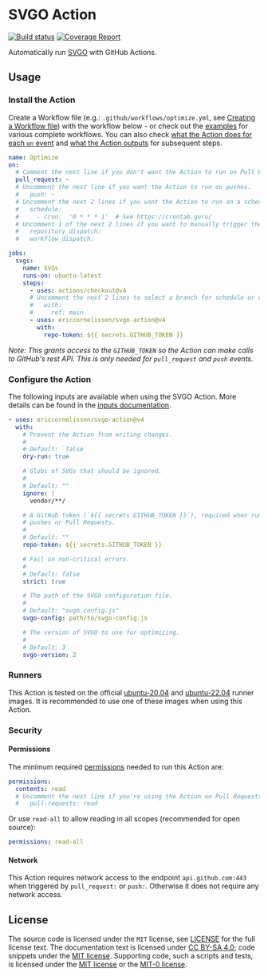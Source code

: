 <!-- SPDX-License-Identifier: CC-BY-SA-4.0 -->

# SVGO Action

[![Build status][ci-image]][ci-url]
[![Coverage Report][coverage-image]][coverage-url]

Automatically run [SVGO] with GitHub Actions.

## Usage

### Install the Action

Create a Workflow file (e.g.: `.github/workflows/optimize.yml`, see [Creating a
Workflow file]) with the workflow below - or check out the [examples] for
various complete workflows. You can also check [what the Action does for each
`on` event] and [what the Action outputs] for subsequent steps.

```yml
name: Optimize
on:
  # Comment the next line if you don't want the Action to run on Pull Requests.
  pull_request: ~
  # Uncomment the next line if you want the Action to run on pushes.
  #   push: ~
  # Uncomment the next 2 lines if you want the Action to run on a schedule.
  #   schedule:
  #     - cron:  '0 * * * 1'  # See https://crontab.guru/
  # Uncomment 1 of the next 2 lines if you want to manually trigger the Action.
  #   repository_dispatch:
  #   workflow_dispatch:

jobs:
  svgs:
    name: SVGs
    runs-on: ubuntu-latest
    steps:
      - uses: actions/checkout@v4
      # Uncomment the next 2 lines to select a branch for schedule or dispatch.
      #   with:
      #     ref: main
      - uses: ericcornelissen/svgo-action@v4
        with:
          repo-token: ${{ secrets.GITHUB_TOKEN }}
```

_Note: This grants access to the `GITHUB_TOKEN` so the Action can make calls to
GitHub's rest API. This is only needed for `pull_request` and `push` events._

### Configure the Action

The following inputs are available when using the SVGO Action. More details can
be found in the [inputs documentation].

```yml
- uses: ericcornelissen/svgo-action@v4
  with:
    # Prevent the Action from writing changes.
    #
    # Default: `false`
    dry-run: true

    # Globs of SVGs that should be ignored.
    #
    # Default: ""
    ignore: |
      vendor/**/

    # A GitHub token (`${{ secrets.GITHUB_TOKEN }}`), required when running on
    # pushes or Pull Requests.
    #
    # Default: ""
    repo-token: ${{ secrets.GITHUB_TOKEN }}

    # Fail on non-critical errors.
    #
    # Default: false
    strict: true

    # The path of the SVGO configuration file.
    #
    # Default: "svgo.config.js"
    svgo-config: path/to/svgo-config.js

    # The version of SVGO to use for optimizing.
    #
    # Default: 3
    svgo-version: 2
```

### Runners

This Action is tested on the official [ubuntu-20.04] and [ubuntu-22.04] runner
images. It is recommended to use one of these images when using this Action.

### Security

#### Permissions

The minimum required [permissions] needed to run this Action are:

```yml
permissions:
  contents: read
  # Uncomment the next line if you're using the Action on Pull Requests
  #   pull-requests: read
```

Or use `read-all` to allow reading in all scopes (recommended for open source):

```yml
permissions: read-all
```

#### Network

This Action requires network access to the endpoint `api.github.com:443` when
triggered by `pull_request:` or `push:`. Otherwise it does not require any
network access.

## License

The source code is licensed under the `MIT` license, see [LICENSE] for the full
license text. The documentation text is licensed under [CC BY-SA 4.0]; code
snippets under the [MIT license]. Supporting code, such a scripts and tests, is
licensed under the [MIT license] or the [MIT-0 license].

[ci-url]: https://github.com/ericcornelissen/svgo-action/actions/workflows/check.yml
[ci-image]: https://github.com/ericcornelissen/svgo-action/actions/workflows/check.yml/badge.svg
[coverage-url]: https://codecov.io/gh/ericcornelissen/svgo-action
[coverage-image]: https://codecov.io/gh/ericcornelissen/svgo-action/branch/main/graph/badge.svg

[cc by-sa 4.0]: https://creativecommons.org/licenses/by-sa/4.0/
[creating a workflow file]: https://docs.github.com/en/actions/learn-github-actions/introduction-to-github-actions#create-an-example-workflow
[examples]: ./docs/examples.md
[inputs documentation]: ./docs/inputs.md
[license]: ./LICENSE
[mit license]: https://opensource.org/license/mit/
[mit-0 license]: https://opensource.org/license/mit-0/
[permissions]: https://docs.github.com/en/actions/learn-github-actions/workflow-syntax-for-github-actions#permissions
[svgo]: https://github.com/svg/svgo
[ubuntu-20.04]: https://github.com/actions/runner-images/blob/main/images/ubuntu/Ubuntu2004-Readme.md
[ubuntu-22.04]: https://github.com/actions/runner-images/blob/main/images/ubuntu/Ubuntu2204-Readme.md
[what the action does for each `on` event]: ./docs/events.md
[what the action outputs]: ./docs/outputs.md
